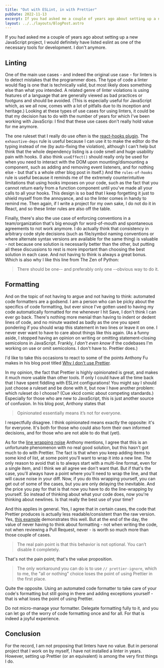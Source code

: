 ```yaml
---
title: "Out with ESLint, in with Prettier"
pubDate: 2022-11-13
excerpt: If you had asked me a couple of years ago about setting up a new JavaScript project, I would definitely have listed ESLint as one of the necessary tools for development. I don't anymore.
layout: ../../layouts/BlogPost.astro
---
```


If you had asked me a couple of years ago about setting up a new JavaScript project, I would definitely have listed eslint as one of the necessary tools for development.
I don't anymore.

## Linting

One of the main use cases - and indeed the original use case - for linters is to detect mistakes that the programmer does.
The type of code a linter would flag is one that is technically valid, but most likely does something else than what you intended.
A related genre of linter violations is using features of a language that are generally viewed as bad practices or footguns and should be avoided.
(This is especially useful for JavaScript which, as we all now, comes with a lot of pitfalls due to its inception and heritage.)
Looking at these types of use cases for using linters,
it could be that my decision has to do with the number of years for which I've been working with JavaScrip: I find that these use cases don't really hold value for me anymore.

The one ruleset that I really do use often is the [react-hooks plugin](https://www.npmjs.com/package/eslint-plugin-react-hooks).
The `exhaustive-deps` rule is useful because I can use it to make the editor do the typing instead of me (by auto-fixing the violation),
although I can't help but think that the whole dependency listing is a code smell and huge usability pain with hooks.
(I also think `useEffect()` should really only be used for when you need to interact with the DOM upon mounting/dismounting a component, such as adding and removing event listeners, and for nothing else - but that's a whole other blog post in itself.)
And the `rules-of-hooks` rule is useful because it reminds me of the extremely counterintuitive limitations that using hooks imposes on your code, such as the fact that you cannot return early from a function component until you've made all your calls to all your hooks.
This design is so bad that I keep forgetting it just to shield myself from the annoyance, and so the linter comes in handy to remind me.
Then again, if I write a project for my own sake, I do not do it in React, and so these linter rules are also off the table.

Finally, there's also the use case of enforcing conventions in a team/organization that's big enough for word-of-mouth and spontaneous agreements to not work anymore.
I do actually think that consistency in arbitrary code style decisions
(such as file/symbol naming conventions or where alternate syntax versions are available for the same thing)
is valuable - not because one solution is necessarily better than the other,
but putting all these discussions to rest is more important than choosing the best solution in each case.
And not having to think is always a great bonus.
Which is also why I like this line from The Zen of Python:

> There should be one-- and preferably only one --obvious way to do it.

## Formatting

And on the topic of not having to argue and not having to think: automated code formatters are a godsend.
I am a person who can be picky about the specifics of code formatting, but ever since I've gotten used to having my code automatically formatted for me whenever I hit Save, I don't think I can ever go back.
There's nothing more menial than having to indent or dedent lines of code,
and no minute wasted as badly as the one you spent pondering if you should wrap this statement in two lines or leave it on one.
I never ever want to have to care about things like this again.
(As a funny aside, I stopped having an opinion on writing or omitting statement-closing semicolons in JavaScript.
Frankly, _I don't even know_ if the codebases I'm working on use or omit semicolons.
I don't have to. Prettier does.)

I'd like to take this occasions to react to some of the points Anthony Fu makes in his blog post titled [Why I don't use Prettier](https://antfu.me/posts/why-not-prettier).

In my opinion, the fact that Prettier is highly opinionated is great, and makes it much more usable than other tools.
If only I could have all the time back that I have spent fiddling with ESLint configurations!
You might say I should just choose a ruleset and be done with it, but now I have another problem: which ruleset do I choose?
(Cue xkcd comic about competing standards.)
Especially for those who are new to JavaScript, this is just another source of confusion.
In his blog post, Anthony states that

> Opinionated essentially means it’s not for everyone.

I respectfully disagree.
I think opinionated means exactly the opposite: it's for everyone.
It's both for those who could also form their own informed decisions, and for those who are not able to do that (yet).

As for the [line wrapping noise](https://antfu.me/posts/why-not-prettier#the-line-wrapping-noise) Anthony mentions, I agree that this is an unfortunate phenomenon with no real good solution, but this hasn't got much to do with Prettier.
The fact is that when you keep adding items to some kind of list, at some point you'll want to wrap it into a new line.
The only reason to avoid that is to always start with a multi-line format, even for a single item, and I think we all agree we don't want that.
But if that's the case, you'll always have a point where you'll need to wrap the line, and that will cause noise in your diff.
Now, if you do this wrapping yourself, you can get out of some of the cases, but you are only delaying the inevitable.
And the price you pay for that is that now you have to do the line-wrapping by yourself.
So instead of thinking about what your code does, now you're thinking about newlines.
Is that really the best use of your time?

And this applies in general.
Yes, I agree that in certain cases, the code that Prettier produces is actually less readable/consistent than the raw version.
Yes, [this example](https://prettier.io/playground/#N4Igxg9gdgLgprEAuc0DOMAEBXNcBOamAvJgNoA6UmmwOe+AkgCZKYCMANPQVAIYBbOGwogAggBsAZgEs4mAMJ98QiTJh9RmAL6cqNOrgIs2AJm5H8-ISJABxGf0wAlCGgAWfKFt37aPJlZMAGYLBmthTFEAZXdsAHNMADk+ACNsHz1qf0sTTAAWMN5BSNFnPncBL0wAMXw+Bky-QwY8gFYiqxLbABU3d3kAGQBPbFSEJuyW4yCANk6I22iCeJkIZJkJCCllSYBdAG4qEE4QCAAHGDWoNGRQZXwIAHcABWUEW5Q+CSe+YdvTql6mAANZwGDREqDRxwZA7CR4QHAsEQ858MCOeLIGD4bBwU5wATjZjMODMQZeeLYPjxOA1CAqPgwK5QLFfbAwCAnEDuGACCQAdXc6jgaDRYDgyxu6hkADd1MNkOA0ACQI4GDAXvV4lU4d9ESAAFZoAAe0UxEjgAEVsBB4HqEfiQGjCAQlak0nAJNzzvhHDABTJmDB3Mh8uZnY88AL6uclb7RQRZbDTgBHW3wLUXT4gBoAWigcDJZO5+Dg6ZkZa1NN1SHhBrwAhk2NxTrQFutGdhdf1To0qUDwdDSAjOL4m0xCggAlrIFFbW5Rh6aU+9adsrxjCgpNg0TAfsuYm30Rgw0tDrw2m0QA) demonstrates this well.
But at the end of the day, the value of never having to think about formatting - not when writing the code, not when reviewing a Pull Request, never - is worth so much more than those couple of cases.

> The real pain point is that this behavior is not optional. You can’t disable it completely.

That's not the pain point; that's the value proposition.

> The only workaround you can do is to use `// prettier-ignore`, which to me, the "all or nothing" choice loses the point of using Prettier in the first place.

Quite the opposite.
Using an automated code formatter to take care of your code's formatting but still going in there and adding exceptions yourself - that is what loses the point of using Prettier.

Do not micro-manage your formatter.
Delegate formatting fully to it, and you can let go of the worry of code formatting once and for all.
For that is indeed a joyful experience.

## Conclusion

For the record, I am not proposing that linters have no value.
But in personal project that I work on by myself, I have not installed a linter in years.
However, setting up Prettier (or an equivalent) is among the very first things I do.
